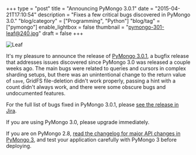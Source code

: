+++
type = "post"
title = "Announcing PyMongo 3.0.1"
date = "2015-04-21T17:10:54"
description = "Fixes a few critical bugs discovered in PyMongo 3.0."
"blog/category" = ["Programming", "Python"]
"blog/tag" = ["pymongo"]
enable_lightbox = false
thumbnail = "pymongo-301-leaf@240.jpg"
draft = false
+++

<p><img style="display:block; margin-left:auto; margin-right:auto;" src="pymongo-301-leaf.jpg" alt="Leaf" title="Leaf" /></p>
<p>It's my pleasure to announce the release of <a href="https://pypi.python.org/pypi/pymongo/">PyMongo 3.0.1</a>, a bugfix release that addresses issues discovered since PyMongo 3.0 was released a couple weeks ago. The main bugs were related to queries and cursors in complex sharding setups, but there was an unintentional change to the return value of <code>save</code>, GridFS file-deletion didn't work properly, passing a hint with a count didn't always work, and there were some obscure bugs and undocumented features.</p>
<p>For the full list of bugs fixed in PyMongo 3.0.1, please <a href="https://jira.mongodb.org/browse/PYTHON/fixforversion/15322">see the release in Jira</a>.</p>
<p>If you are using PyMongo 3.0, please upgrade immediately.</p>
<p>If you are on PyMongo 2.8, <a href="http://api.mongodb.org/python/current/changelog.html">read the changelog for major API changes in PyMongo 3</a>, and test your application carefully with PyMongo 3 before deploying.</p>
    